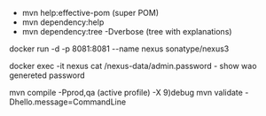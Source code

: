 - mvn help:effective-pom (super POM)
- mvn dependency:help
- mvn dependency:tree -Dverbose (tree with explanations)

docker run -d -p 8081:8081 --name nexus sonatype/nexus3

docker exec -it nexus cat /nexus-data/admin.password  - show wao genereted password

mvn compile -Pprod,qa (active profile) -X 9)debug
mvn validate -Dhello.message=CommandLine